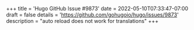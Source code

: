 +++
title = 'Hugo GitHub Issue #9873'
date = 2022-05-10T07:33:47-07:00
draft = false
details = 'https://github.com/gohugoio/hugo/issues/9873'
description = "auto reload does not work for translations"
+++
